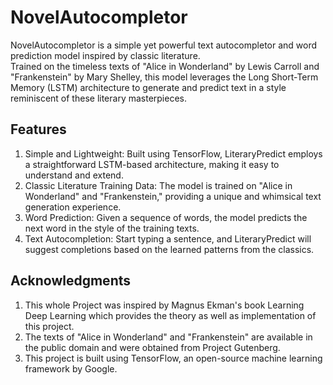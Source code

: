 # NovelAutocompletor

NovelAutocompletor is a simple yet powerful text autocompletor and word prediction model inspired by classic literature.  
Trained on the timeless texts of "Alice in Wonderland" by Lewis Carroll and "Frankenstein" by Mary Shelley, this model leverages the Long Short-Term Memory (LSTM) architecture to generate and predict text in a style reminiscent of these literary masterpieces.

## Features  
1.   Simple and Lightweight: Built using TensorFlow, LiteraryPredict employs a straightforward LSTM-based architecture, making it easy to understand and extend.
2.  Classic Literature Training Data: The model is trained on "Alice in Wonderland" and "Frankenstein," providing a unique and whimsical text generation experience.
3.  Word Prediction: Given a sequence of words, the model predicts the next word in the style of the training texts.
4.  Text Autocompletion: Start typing a sentence, and LiteraryPredict will suggest completions based on the learned patterns from the classics.

## Acknowledgments
1. This whole Project was inspired by Magnus Ekman's book Learning Deep Learning which provides the theory as well as implementation of this project. 
2. The texts of "Alice in Wonderland" and "Frankenstein" are available in the public domain and were obtained from Project Gutenberg.
2. This project is built using TensorFlow, an open-source machine learning framework by Google.

